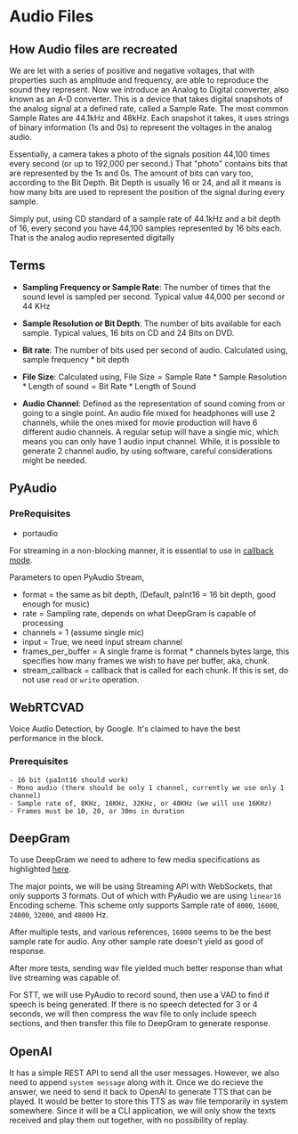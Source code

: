 # Audio Files

## How Audio files are recreated

We are let with a series of positive and negative voltages, that with properties such as amplitude and frequency, are able to reproduce the sound they represent. Now we introduce an Analog to Digital converter, also known as an A-D converter. This is a device that takes digital snapshots of the analog signal at a defined rate, called a Sample Rate. The most common Sample Rates are 44.1kHz and 48kHz. Each snapshot it takes, it uses strings of binary information (1s and 0s) to represent the voltages in the analog audio.

Essentially, a camera takes a photo of the signals position 44,100 times every second (or up to 192,000 per second.) That "photo" contains bits that are represented by the 1s and 0s. The amount of bits can vary too, according to the Bit Depth. Bit Depth is usually 16 or 24, and all it means is how many bits are used to represent the position of the signal during every sample.

Simply put, using CD standard of a sample rate of 44.1kHz and a bit depth of 16, every second you have 44,100 samples represented by 16 bits each. That is the analog audio represented digitally

## Terms

- **Sampling Frequency or Sample Rate**: The number of times that the sound level is sampled per second. Typical value 44,000 per second or 44 KHz

- **Sample Resolution or Bit Depth**: The number of bits available for each sample. Typical values, 16 bits on CD and 24 Bits on DVD.

- **Bit rate**: The number of bits used per second of audio. Calculated using, 
$\text{sample frequency} * \text{bit depth}$

- **File Size**: Calculated using,
$\text{File Size} = \text{Sample Rate} * \text{Sample Resolution} * \text{Length of sound} = \text{Bit Rate} * \text{Length of Sound}$

- **Audio Channel**: Defined as the representation of sound coming from or going to a single point. An audio file mixed for headphones will use 2 channels, while the ones mixed for movie production will have 6 different audio channels. A regular setup will have a single mic, which means you can only have 1 audio input channel. While, it is possible to generate 2 channel audio, by using software, careful considerations might be needed.

## PyAudio

### PreRequisites
 - portaudio
 
For streaming in a non-blocking manner, it is essential to use in [callback mode](https://people.csail.mit.edu/hubert/pyaudio/docs/#example-callback-mode-audio-i-o).

Parameters to open PyAudio Stream,
- format = the same as bit depth, (Default, paInt16 = 16 bit depth, good enough for music)
- rate = Sampling rate, depends on what DeepGram is capable of processing
- channels = 1 (assume single mic)
- input = True, we need input stream channel
- frames_per_buffer = A single frame is format * channels bytes large, this specifies how many frames we wish to have per buffer, aka, chunk.
- stream_callback = callback that is called for each chunk. If this is set, do not use `read` or `write` operation.

## WebRTCVAD

Voice Audio Detection, by Google. It's claimed to have the best performance in the block.

### Prerequisites
    - 16 bit (paInt16 should work)
    - Mono audio (there should be only 1 channel, currently we use only 1 channel)
    - Sample rate of, 8KHz, 16KHz, 32KHz, or 48KHz (we will use 16KHz)
    - Frames must be 10, 20, or 30ms in duration

## DeepGram

To use DeepGram we need to adhere to few media specifications as highlighted [here](https://developers.deepgram.com/docs/tts-media-output-settings#audio-format-combinations).

The major points, we will be using Streaming API with WebSockets, that only supports 3 formats. Out of which with PyAudio we are using `linear16` Encoding scheme. This scheme only supports Sample rate of `8000`, `16000`, `24000`, `32000`, and `48000` Hz.

After multiple tests, and various references, `16000` seems to be the best sample rate for audio. Any other sample rate doesn't yield as good of response.

After more tests, sending wav file yielded much better response than what live streaming was capable of. 

For STT, we will use PyAudio to record sound, then use a VAD to find if speech is being generated. If there is no speech detected for 3 or 4 seconds, we will then compress the wav file to only include speech sections, and then transfer this file to DeepGram to generate response.

## OpenAI

It has a simple REST API to send all the user messages. However, we also need to append `system message` along with it. Once we do recieve the answer, we need to send it back to OpenAI to generate TTS that can be played. It would be better to store this TTS as wav file temporarily in system somewhere. Since it will be a CLI application, we will only show the texts received and play them out together, with no possibility of replay.

